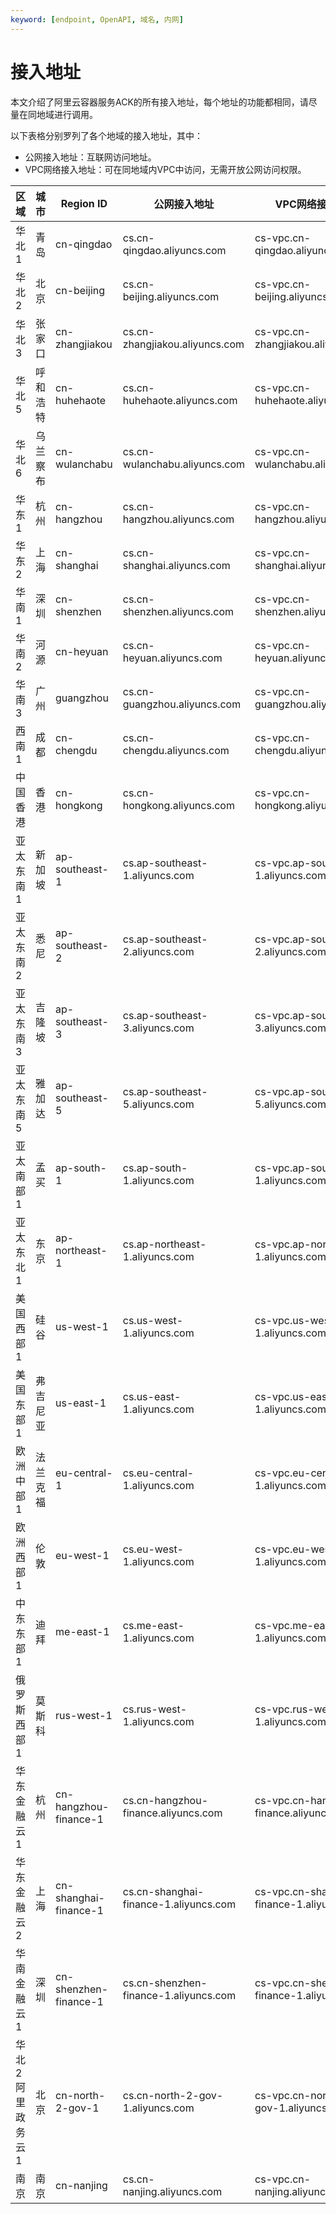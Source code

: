 ```yaml
---
keyword: [endpoint, OpenAPI, 域名, 内网]
---
```


# 接入地址

本文介绍了阿里云容器服务ACK的所有接入地址，每个地址的功能都相同，请尽量在同地域进行调用。

以下表格分别罗列了各个地域的接入地址，其中：

-   公网接入地址：互联网访问地址。
-   VPC网络接入地址：可在同地域内VPC中访问，无需开放公网访问权限。

|区域|城市|Region ID|公网接入地址|VPC网络接入地址|
|--|--|---------|------|---------|
|华北1|青岛|cn-qingdao|cs.cn-qingdao.aliyuncs.com|cs-vpc.cn-qingdao.aliyuncs.com|
|华北2|北京|cn-beijing|cs.cn-beijing.aliyuncs.com|cs-vpc.cn-beijing.aliyuncs.com|
|华北3|张家口|cn-zhangjiakou|cs.cn-zhangjiakou.aliyuncs.com|cs-vpc.cn-zhangjiakou.aliyuncs.com|
|华北5|呼和浩特|cn-huhehaote|cs.cn-huhehaote.aliyuncs.com|cs-vpc.cn-huhehaote.aliyuncs.com|
|华北6|乌兰察布|cn-wulanchabu|cs.cn-wulanchabu.aliyuncs.com|cs-vpc.cn-wulanchabu.aliyuncs.com|
|华东1|杭州|cn-hangzhou|cs.cn-hangzhou.aliyuncs.com|cs-vpc.cn-hangzhou.aliyuncs.com|
|华东2|上海|cn-shanghai|cs.cn-shanghai.aliyuncs.com|cs-vpc.cn-shanghai.aliyuncs.com|
|华南1|深圳|cn-shenzhen|cs.cn-shenzhen.aliyuncs.com|cs-vpc.cn-shenzhen.aliyuncs.com|
|华南2|河源|cn-heyuan|cs.cn-heyuan.aliyuncs.com|cs-vpc.cn-heyuan.aliyuncs.com|
|华南3|广州|guangzhou|cs.cn-guangzhou.aliyuncs.com|cs-vpc.cn-guangzhou.aliyuncs.com|
|西南1|成都|cn-chengdu|cs.cn-chengdu.aliyuncs.com|cs-vpc.cn-chengdu.aliyuncs.com|
|中国香港|香港|cn-hongkong|cs.cn-hongkong.aliyuncs.com|cs-vpc.cn-hongkong.aliyuncs.com|
|亚太东南1|新加坡|ap-southeast-1|cs.ap-southeast-1.aliyuncs.com|cs-vpc.ap-southeast-1.aliyuncs.com|
|亚太东南2|悉尼|ap-southeast-2|cs.ap-southeast-2.aliyuncs.com|cs-vpc.ap-southeast-2.aliyuncs.com|
|亚太东南3|吉隆坡|ap-southeast-3|cs.ap-southeast-3.aliyuncs.com|cs-vpc.ap-southeast-3.aliyuncs.com|
|亚太东南5|雅加达|ap-southeast-5|cs.ap-southeast-5.aliyuncs.com|cs-vpc.ap-southeast-5.aliyuncs.com|
|亚太南部1|孟买|ap-south-1|cs.ap-south-1.aliyuncs.com|cs-vpc.ap-south-1.aliyuncs.com|
|亚太东北1|东京|ap-northeast-1|cs.ap-northeast-1.aliyuncs.com|cs-vpc.ap-northeast-1.aliyuncs.com|
|美国西部1|硅谷|us-west-1|cs.us-west-1.aliyuncs.com|cs-vpc.us-west-1.aliyuncs.com|
|美国东部1|弗吉尼亚|us-east-1|cs.us-east-1.aliyuncs.com|cs-vpc.us-east-1.aliyuncs.com|
|欧洲中部1|法兰克福|eu-central-1|cs.eu-central-1.aliyuncs.com|cs-vpc.eu-central-1.aliyuncs.com|
|欧洲西部1|伦敦|eu-west-1|cs.eu-west-1.aliyuncs.com|cs-vpc.eu-west-1.aliyuncs.com|
|中东东部1|迪拜|me-east-1|cs.me-east-1.aliyuncs.com|cs-vpc.me-east-1.aliyuncs.com|
|俄罗斯西部1|莫斯科|rus-west-1|cs.rus-west-1.aliyuncs.com|cs-vpc.rus-west-1.aliyuncs.com|
|华东金融云1|杭州|cn-hangzhou-finance-1|cs.cn-hangzhou-finance.aliyuncs.com|cs-vpc.cn-hangzhou-finance.aliyuncs.com|
|华东金融云2|上海|cn-shanghai-finance-1|cs.cn-shanghai-finance-1.aliyuncs.com|cs-vpc.cn-shanghai-finance-1.aliyuncs.com|
|华南金融云1|深圳|cn-shenzhen-finance-1|cs.cn-shenzhen-finance-1.aliyuncs.com|cs-vpc.cn-shenzhen-finance-1.aliyuncs.com|
|华北2阿里政务云1|北京|cn-north-2-gov-1|cs.cn-north-2-gov-1.aliyuncs.com|cs-vpc.cn-north-2-gov-1.aliyuncs.com|
|南京|南京|cn-nanjing|cs.cn-nanjing.aliyuncs.com|cs-vpc.cn-nanjing.aliyuncs.com|

